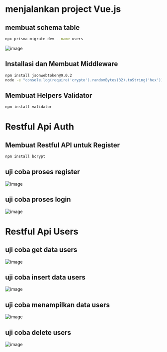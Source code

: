 # menjalankan project Vue.js

## membuat schema table
```bash
npx prisma migrate dev --name users
```
![image](https://github.com/user-attachments/assets/222db2ff-9d7e-4f97-8b20-142b16dd1f20)

## Installasi dan Membuat Middleware
```bash
npm install jsonwebtoken@9.0.2
node -e "console.log(require('crypto').randomBytes(32).toString('hex'))"
```
## Membuat Helpers Validator
```bash
npm install validator
```

# Restful Api Auth
## Membuat Restful API untuk Register
```bash
npm install bcrypt
```
## uji coba proses register
![image](https://github.com/user-attachments/assets/2ae7a1f9-8668-425b-bc38-f8caa838b575)

## uji coba proses login
![image](https://github.com/user-attachments/assets/f75fe754-a78b-4e64-a879-3b7c74137872)

# Restful Api Users
## uji coba get data users
![image](https://github.com/user-attachments/assets/5d9da521-e95f-4ebf-b91c-e8167865750e)

## uji coba insert data users
![image](https://github.com/user-attachments/assets/fd01916a-77fb-4734-8b63-1b594b74febf)

## uji coba menampilkan data users
![image](https://github.com/user-attachments/assets/5a84e602-2546-421b-b19c-7901a0a51db0)

## uji coba delete users
![image](https://github.com/user-attachments/assets/e5f0ab6a-a7bb-43ee-b6e7-6beaff36b33e)

